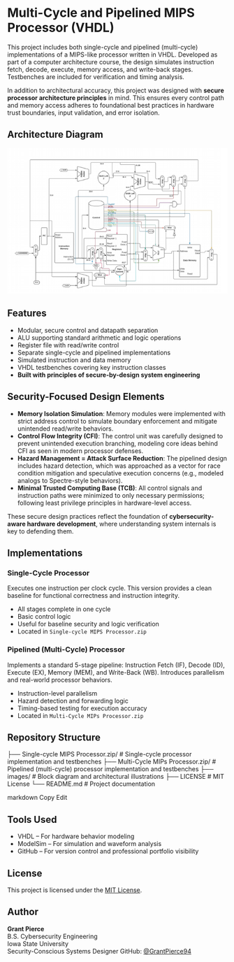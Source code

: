 # Multi-Cycle and Pipelined MIPS Processor (VHDL)

This project includes both single-cycle and pipelined (multi-cycle) implementations of a MIPS-like processor written in VHDL. Developed as part of a computer architecture course, the design simulates instruction fetch, decode, execute, memory access, and write-back stages. Testbenches are included for verification and timing analysis.

In addition to architectural accuracy, this project was designed with **secure processor architecture principles** in mind. This ensures every control path and memory access adheres to foundational best practices in hardware trust boundaries, input validation, and error isolation.

## Architecture Diagram

![Processor Diagram](images/207bf2af155e3c6ab73e2a2b84400812.png)

## Features

- Modular, secure control and datapath separation  
- ALU supporting standard arithmetic and logic operations  
- Register file with read/write control  
- Separate single-cycle and pipelined implementations  
- Simulated instruction and data memory  
- VHDL testbenches covering key instruction classes  
- **Built with principles of secure-by-design system engineering**  

## Security-Focused Design Elements

- **Memory Isolation Simulation**: Memory modules were implemented with strict address control to simulate boundary enforcement and mitigate unintended read/write behaviors.
- **Control Flow Integrity (CFI)**: The control unit was carefully designed to prevent unintended execution branching, modeling core ideas behind CFI as seen in modern processor defenses.
- **Hazard Management = Attack Surface Reduction**: The pipelined design includes hazard detection, which was approached as a vector for race condition mitigation and speculative execution concerns (e.g., modeled analogs to Spectre-style behaviors).
- **Minimal Trusted Computing Base (TCB)**: All control signals and instruction paths were minimized to only necessary permissions; following least privilege principles in hardware-level access.

These secure design practices reflect the foundation of **cybersecurity-aware hardware development**, where understanding system internals is key to defending them.

## Implementations

### Single-Cycle Processor

Executes one instruction per clock cycle. This version provides a clean baseline for functional correctness and instruction integrity.

- All stages complete in one cycle  
- Basic control logic  
- Useful for baseline security and logic verification  
- Located in `Single-cycle MIPS Processor.zip`

### Pipelined (Multi-Cycle) Processor

Implements a standard 5-stage pipeline: Instruction Fetch (IF), Decode (ID), Execute (EX), Memory (MEM), and Write-Back (WB). Introduces parallelism and real-world processor behaviors.

- Instruction-level parallelism  
- Hazard detection and forwarding logic  
- Timing-based testing for execution accuracy  
- Located in `Multi-Cycle MIPs Processor.zip`

## Repository Structure

├── Single-cycle MIPS Processor.zip/ # Single-cycle processor implementation and testbenches
├── Multi-Cycle MIPs Processor.zip/ # Pipelined (multi-cycle) processor implementation and testbenches
├── images/ # Block diagram and architectural illustrations
├── LICENSE # MIT License
└── README.md # Project documentation

markdown
Copy
Edit

## Tools Used

- VHDL – For hardware behavior modeling  
- ModelSim – For simulation and waveform analysis  
- GitHub – For version control and professional portfolio visibility  

## License

This project is licensed under the [MIT License](LICENSE).

## Author

**Grant Pierce**  
B.S. Cybersecurity Engineering  
Iowa State University  
Security-Conscious Systems Designer
GitHub: [@GrantPierce94](https://github.com/GrantPierce94)
